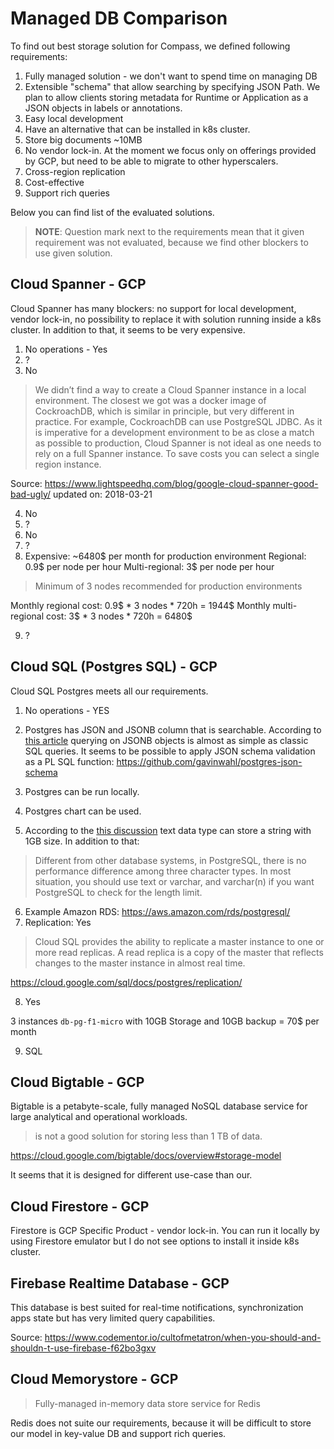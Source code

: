 # Managed DB Comparison

To find out best storage solution for Compass, we defined following requirements: 
1. Fully managed solution - we don't want to spend time on managing DB
2. Extensible "schema" that allow searching by specifying JSON Path. 
We plan to allow clients storing  metadata for Runtime or Application as a JSON objects in labels or annotations. 
3. Easy local development
4. Have an alternative that can be installed in k8s cluster.
5. Store big documents ~10MB
6. No vendor lock-in.
At the moment we focus only on offerings provided by GCP, but need to be able to migrate
to other hyperscalers.
7. Cross-region replication
8. Cost-effective
9. Support rich queries

Below you can find list of the evaluated solutions.
> **NOTE**: Question mark next to the requirements mean that it given requirement was not evaluated, because
we find other blockers to use given solution.

## Cloud Spanner - GCP
Cloud Spanner has many blockers: no support for local development, vendor lock-in, no possibility to replace it with 
solution running inside a k8s cluster. In addition to that, it seems to be very expensive.

1. No operations - Yes
2. ? 
3. No
> We didn’t find a way to create a Cloud Spanner instance in a local environment. 
The closest we got was a docker image of CockroachDB, which is similar in principle, but very different in practice. 
For example, CockroachDB can use PostgreSQL JDBC. As it is imperative for a development environment to be as close a match as possible to production, Cloud Spanner is not ideal as one needs to rely on a full Spanner instance.
To save costs you can select a single region instance.

Source: https://www.lightspeedhq.com/blog/google-cloud-spanner-good-bad-ugly/ updated on: 2018-03-21

4. No
5. ?
6. No
7. ?
8. Expensive: ~6480$ per month for production environment
Regional: 0.9$ per node per hour
Multi-regional: 3$ per node per hour
> Minimum of 3 nodes recommended for production environments

Monthly regional cost: 0.9$ * 3 nodes * 720h = 1944$
Monthly multi-regional cost: 3$ * 3 nodes * 720h = 6480$

9. ?

## Cloud SQL (Postgres SQL) - GCP
Cloud SQL Postgres meets all our requirements.

1. No operations - YES
2. Postgres has JSON and JSONB column that is searchable. 
According to [this article](https://hackernoon.com/how-to-query-jsonb-beginner-sheet-cheat-4da3aa5082a3) querying on JSONB objects is almost as simple as classic SQL queries.
It seems to be possible to apply JSON schema validation as a PL SQL function: https://github.com/gavinwahl/postgres-json-schema

3. Postgres can be run locally.
4. Postgres chart can be used.
5.  According to the [this discussion](https://dba.stackexchange.com/questions/189876/size-limit-of-character-varying-postgresql)  text data type can store a string with 1GB size.
   In addition to that:
   > Different from other database systems, in PostgreSQL, there is no performance difference among three character types. In most situation, you should use text or varchar, and varchar(n) if you want PostgreSQL to check for the length limit.

6. Example Amazon RDS: https://aws.amazon.com/rds/postgresql/
7. Replication: Yes
> Cloud SQL provides the ability to replicate a master instance to one or more read replicas. A read replica is a copy of the master that reflects changes to the master instance in almost real time.

https://cloud.google.com/sql/docs/postgres/replication/

8. Yes

3 instances `db-pg-f1-micro` with 10GB Storage and 10GB backup = 70$ per month

9. SQL

## Cloud Bigtable - GCP
Bigtable is a petabyte-scale, fully managed NoSQL database service for large analytical and operational workloads.
>  is not a good solution for storing less than 1 TB of data.

https://cloud.google.com/bigtable/docs/overview#storage-model

It seems that it is designed for different use-case than our.


## Cloud Firestore - GCP
Firestore is GCP Specific Product - vendor lock-in. You can run it locally by using 
Firestore emulator but I do not see options to install it inside k8s cluster.

## Firebase Realtime Database - GCP
This database is best suited for real-time notifications, synchronization apps state but has
very limited query capabilities. 

Source: https://www.codementor.io/cultofmetatron/when-you-should-and-shouldn-t-use-firebase-f62bo3gxv

## Cloud Memorystore - GCP
> Fully-managed in-memory data store service for Redis

Redis does not suite our requirements, because it will be difficult to store our model in key-value DB 
and support rich queries. 
